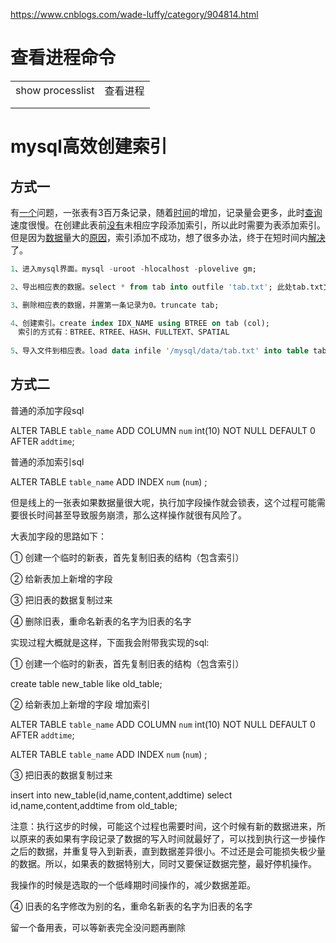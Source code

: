 https://www.cnblogs.com/wade-luffy/category/904814.html 



# 查看进程命令

|                  |          |
| ---------------- | -------- |
| show processlist | 查看进程 |
|                  |          |
|                  |          |

# mysql高效创建索引

## 方式一 

有[一个](http://blog.uouo123.com/tags-1368.html)问题，一张表有3百万条记录，随着[时间](http://blog.uouo123.com/tags-65.html)的增加，记录量会更多，此时[查询](http://blog.uouo123.com/tags-335.html)速度很慢。在创建此表前[没有](http://blog.uouo123.com/tags-948.html)未相应字段添加索引，所以此时需要为表添加索引。但是因为[数据](http://blog.uouo123.com/tags-603.html)量大的[原因](http://blog.uouo123.com/tags-921.html)，索引添加不成功，想了很多办法，终于在短时间内[解决](http://blog.uouo123.com/tags-480.html)了。

```sql
1、进入mysql界面。mysql -uroot -hlocalhost -plovelive gm;

2、导出相应表的数据。select * from tab into outfile 'tab.txt'; 此处tab.txt文件在mysql的data目录里

3、删除相应表的数据，并置第一条记录为0。truncate tab;

4、创建索引。create index IDX_NAME using BTREE on tab (col);
　索引的方式有：BTREE、RTREE、HASH、FULLTEXT、SPATIAL
　
5、导入文件到相应表。load data infile '/mysql/data/tab.txt' into table tab;
```

## 方式二

普通的添加字段sql

ALTER TABLE `table_name` ADD COLUMN `num`  int(10) NOT NULL DEFAULT 0 AFTER `addtime`;

普通的添加索引sql

ALTER TABLE `table_name` ADD INDEX `num` (`num`) ;

但是线上的一张表如果数据量很大呢，执行加字段操作就会锁表，这个过程可能需要很长时间甚至导致服务崩溃，那么这样操作就很有风险了。

大表加字段的思路如下：

① 创建一个临时的新表，首先复制旧表的结构（包含索引）

② 给新表加上新增的字段

③ 把旧表的数据复制过来

④ 删除旧表，重命名新表的名字为旧表的名字

实现过程大概就是这样，下面我会附带我实现的sql:

① 创建一个临时的新表，首先复制旧表的结构（包含索引）

create table new_table like old_table;

② 给新表加上新增的字段 增加索引

ALTER TABLE `table_name` ADD COLUMN `num`  int(10) NOT NULL DEFAULT 0 AFTER `addtime`;


ALTER TABLE `table_name` ADD INDEX `num` (`num`) ;

③ 把旧表的数据复制过来

insert into new_table(id,name,content,addtime) select id,name,content,addtime from old_table;

注意：执行这步的时候，可能这个过程也需要时间，这个时候有新的数据进来，所以原来的表如果有字段记录了数据的写入时间就最好了，可以找到执行这一步操作之后的数据，并重复导入到新表，直到数据差异很小。不过还是会可能损失极少量的数据。所以，如果表的数据特别大，同时又要保证数据完整，最好停机操作。

我操作的时候是选取的一个低峰期时间操作的，减少数据差距。

④ 旧表的名字修改为别的名，重命名新表的名字为旧表的名字

留一个备用表，可以等新表完全没问题再删除